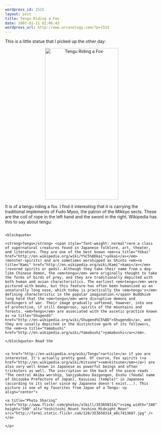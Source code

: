 ```yaml
--- 
wordpress_id: 1515
layout: post
title: Tengu Riding a Fox
date: 2007-01-11 02:06:43
wordpress_url: http://www.arcanology.com/?p=1515
---
```

This is a little statue that I picked up the other day: <p align="center">
                                                                                                                                                                                                                                                                                                                                                                                                                                                                                                                                                                                                                                                                                                                                                                                                                                              <a title="Photo Sharing" href="http://www.flickr.com/photos/albill/353646053/"><img width="241" height="500" alt="Tengu Riding a Fox" src="http://farm1.static.flickr.com/156/353646053_a907aa4617.jpg" /></a>
                                                                                                                                                                                                                                                                                                                                                                                                                                                                                                                                                                                                                                                                                                                                                                                                                                            </p> It is of a tengu riding a fox. I find it interesting that it is carrying the traditional implements of Fudo Myoo, the patron of the Mikkyo sects. These are the coil of rope in the left hand and the sword in the right. Wikipedia has this to say about tengu: 
                                                                                                                                                                                                                                                                                                                                                                                                                                                                                                                                                                                                                                                                                                                                                                                                                                            
                                                                                                                                                                                                                                                                                                                                                                                                                                                                                                                                                                                                                                                                                                                                                                                                                                            <blockquote>
                                                                                                                                                                                                                                                                                                                                                                                                                                                                                                                                                                                                                                                                                                                                                                                                                                              <strong>Tengu</strong> <span style="font-weight: normal">are a class of supernatural creatures found in Japanese folklore, art, theater, and literature. They are one of the best known <em><a title="Yōkai" href="http://en.wikipedia.org/wiki/Y%C5%8Dkai">yōkai</a></em> (monster-spirits) and are sometimes worshipped as Shinto <em><a title="Kami" href="http://en.wikipedia.org/wiki/Kami">kami</a></em> (revered spirits or gods). Although they take their name from a dog-like Chinese demon, the <em>tengu</em> were originally thought to take the forms of birds of prey, and they are traditionally depicted with both human and avian characteristics. The earliest <em>tengu</em> were pictured with beaks, but this feature has often been humanized as an unnaturally long nose, which today is practically the <em>tengu's</em> defining characteristic in the popular imagination.</span> Buddhism long held that the <em>tengu</em> were disruptive demons and harbingers of war. Their image gradually softened, however, into one of protective, if still dangerous, spirits of the mountains and forests. <em>Tengu</em> are associated with the ascetic practice known as <a title="Shugendō" href="http://en.wikipedia.org/wiki/Shugend%C5%8D">Shugendō</a>, and they are usually depicted in the distinctive garb of its followers, the <em><a title="Yamabushi" href="http://en.wikipedia.org/wiki/Yamabushi">yamabushi</a></em>.
                                                                                                                                                                                                                                                                                                                                                                                                                                                                                                                                                                                                                                                                                                                                                                                                                                            </blockquote> Read the 
                                                                                                                                                                                                                                                                                                                                                                                                                                                                                                                                                                                                                                                                                                                                                                                                                                            
                                                                                                                                                                                                                                                                                                                                                                                                                                                                                                                                                                                                                                                                                                                                                                                                                                            <a href="http://en.wikipedia.org/wiki/Tengu">article</a> if you are interested. It's actually pretty good. Of course, Fox spirits (<a href="http://en.wikipedia.org/wiki/Kitsune"><em>kitsune</em></a>) are also very well known in Japanese as powerful beings and often tricksters as well. The inscription on the back of the piece reads "The central Akiba worship, Sanjyakubou Daigongen, Enshu (feudal name of Shizuoka Prefecture of Japan), Kasuisai (temple)" in Japanese (according to its seller since my Japanese doesn't exist...). This picture is one of my favorites from Japan of a Tengu: <p align="center">
                                                                                                                                                                                                                                                                                                                                                                                                                                                                                                                                                                                                                                                                                                                                                                                                                                              <a title="Photo Sharing" href="http://www.flickr.com/photos/albill/353650314/"><img width="340" height="500" alt="Yoshitoshi_Mount_Yoshino_Midnight_Moon" src="http://farm1.static.flickr.com/128/353650314_e8c7413687.jpg" /></a>
                                                                                                                                                                                                                                                                                                                                                                                                                                                                                                                                                                                                                                                                                                                                                                                                                                            </p>